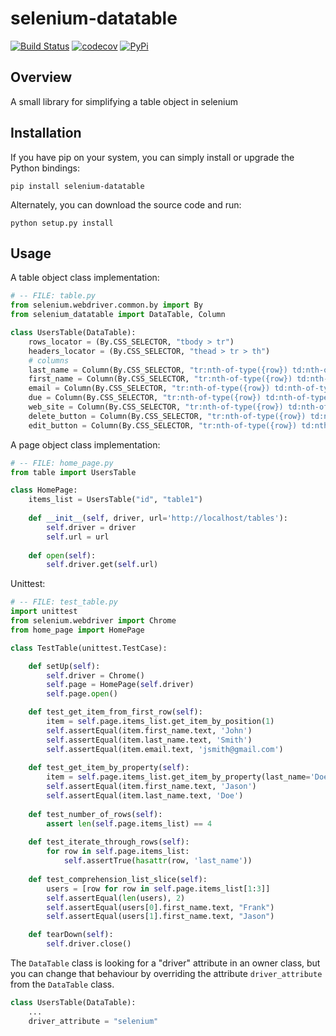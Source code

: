 # selenium-datatable

[![Build Status](https://travis-ci.org/fundakol/selenium_datatable.svg?branch=master)](https://travis-ci.org/fundakol/selenium_datatable)
[![codecov](https://codecov.io/gh/fundakol/selenium_datatable/branch/master/graph/badge.svg)](https://codecov.io/gh/fundakol/selenium_datatable)
[![PyPi](https://img.shields.io/pypi/v/selenium-datatable.png)](https://pypi.python.org/pypi/selenium-datatable)

## Overview

A small library for simplifying a table object in selenium

## Installation
If you have pip on your system, you can simply install or upgrade the Python bindings:
```
pip install selenium-datatable
```
Alternately, you can download the source code and run:
```
python setup.py install
```

## Usage

A table object class implementation:
```python
# -- FILE: table.py
from selenium.webdriver.common.by import By
from selenium_datatable import DataTable, Column

class UsersTable(DataTable):
    rows_locator = (By.CSS_SELECTOR, "tbody > tr")
    headers_locator = (By.CSS_SELECTOR, "thead > tr > th")
    # columns
    last_name = Column(By.CSS_SELECTOR, "tr:nth-of-type({row}) td:nth-of-type(1)")
    first_name = Column(By.CSS_SELECTOR, "tr:nth-of-type({row}) td:nth-of-type(2)")
    email = Column(By.CSS_SELECTOR, "tr:nth-of-type({row}) td:nth-of-type(3)")
    due = Column(By.CSS_SELECTOR, "tr:nth-of-type({row}) td:nth-of-type(4)")
    web_site = Column(By.CSS_SELECTOR, "tr:nth-of-type({row}) td:nth-of-type(5)")
    delete_button = Column(By.CSS_SELECTOR, "tr:nth-of-type({row}) td:nth-of-type(6) a[href='#delete']")
    edit_button = Column(By.CSS_SELECTOR, "tr:nth-of-type({row}) td:nth-of-type(6) a[href='#edit']")
```

A page object class implementation:
```python
# -- FILE: home_page.py
from table import UsersTable

class HomePage:    
    items_list = UsersTable("id", "table1")
   
    def __init__(self, driver, url='http://localhost/tables'):
        self.driver = driver
        self.url = url           
        
    def open(self):
        self.driver.get(self.url)
```

Unittest:
```python
# -- FILE: test_table.py
import unittest
from selenium.webdriver import Chrome
from home_page import HomePage

class TestTable(unittest.TestCase):

    def setUp(self):
        self.driver = Chrome()
        self.page = HomePage(self.driver)
        self.page.open()

    def test_get_item_from_first_row(self):        
        item = self.page.items_list.get_item_by_position(1)        
        self.assertEqual(item.first_name.text, 'John')
        self.assertEqual(item.last_name.text, 'Smith')
        self.assertEqual(item.email.text, 'jsmith@gmail.com')
    
    def test_get_item_by_property(self):
        item = self.page.items_list.get_item_by_property(last_name='Doe', first_name='Jason')    
        self.assertEqual(item.first_name.text, 'Jason')
        self.assertEqual(item.last_name.text, 'Doe')
    
    def test_number_of_rows(self):
        assert len(self.page.items_list) == 4
    
    def test_iterate_through_rows(self):
        for row in self.page.items_list:
            self.assertTrue(hasattr(row, 'last_name')) 
    
    def test_comprehension_list_slice(self):
        users = [row for row in self.page.items_list[1:3]]
        self.assertEqual(len(users), 2)
        self.assertEqual(users[0].first_name.text, "Frank")
        self.assertEqual(users[1].first_name.text, "Jason")

    def tearDown(self):
        self.driver.close()
```
The `DataTable` class is looking for a "driver" attribute in an owner class, but you can change that behaviour by overriding the attribute `driver_attribute` from the `DataTable` class. 

```python
class UsersTable(DataTable):
    ...
    driver_attribute = "selenium"
``` 
